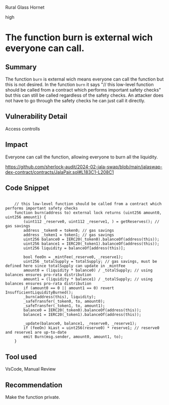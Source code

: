 Rural Glass Hornet

high

# The function burn is external wich everyone can call.

## Summary
The function `burn` is external wich means everyone can call the function but this is not desired. In the function `burn` it says "// this low-level function should be called from a contract which performs important safety checks"  but this can still be called regardless of the safety checks. An attacker does not have to go through the safety checks he can just call it directly.
## Vulnerability Detail
Access controlls
## Impact
Everyone can call the function, allowing everyone to burn all the liquidity.

https://github.com/sherlock-audit/2024-02-jala-swap/blob/main/jalaswap-dex-contract/contracts/JalaPair.sol#L183C1-L208C1
## Code Snippet
```solidity

    // this low-level function should be called from a contract which performs important safety checks
    function burn(address to) external lock returns (uint256 amount0, uint256 amount1) {
        (uint112 _reserve0, uint112 _reserve1, ) = getReserves(); // gas savings
        address _token0 = token0; // gas savings
        address _token1 = token1; // gas savings
        uint256 balance0 = IERC20(_token0).balanceOf(address(this));
        uint256 balance1 = IERC20(_token1).balanceOf(address(this));
        uint256 liquidity = balanceOf[address(this)];

        bool feeOn = _mintFee(_reserve0, _reserve1);
        uint256 _totalSupply = totalSupply; // gas savings, must be defined here since totalSupply can update in _mintFee
        amount0 = (liquidity * balance0) / _totalSupply; // using balances ensures pro-rata distribution
        amount1 = (liquidity * balance1) / _totalSupply; // using balances ensures pro-rata distribution
        if (amount0 == 0 || amount1 == 0) revert InsufficientLiquidityBurned();
        _burn(address(this), liquidity);
        _safeTransfer(_token0, to, amount0);
        _safeTransfer(_token1, to, amount1);
        balance0 = IERC20(_token0).balanceOf(address(this));
        balance1 = IERC20(_token1).balanceOf(address(this));

        _update(balance0, balance1, _reserve0, _reserve1);
        if (feeOn) kLast = uint256(reserve0) * reserve1; // reserve0 and reserve1 are up-to-date
        emit Burn(msg.sender, amount0, amount1, to);
    }

```
## Tool used
VsCode, Manual Review

## Recommendation
Make the function private.